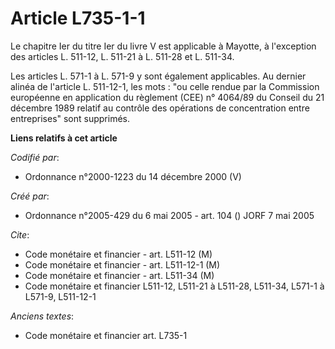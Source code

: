 # Article L735-1-1

Le chapitre Ier du titre Ier du livre V est applicable à Mayotte, à l'exception des articles L. 511-12, L. 511-21 à L. 511-28
et L. 511-34.

Les articles L. 571-1 à L. 571-9 y sont également applicables. Au dernier alinéa de l'article L. 511-12-1, les mots : "ou
celle rendue par la Commission européenne en application du règlement (CEE) n° 4064/89 du Conseil du 21 décembre 1989 relatif
au contrôle des opérations de concentration entre entreprises" sont supprimés.

**Liens relatifs à cet article**

_Codifié par_:

  - Ordonnance n°2000-1223 du 14 décembre 2000 (V)

_Créé par_:

  - Ordonnance n°2005-429 du 6 mai 2005 - art. 104 () JORF 7 mai 2005

_Cite_:

  - Code monétaire et financier - art. L511-12 (M)
  - Code monétaire et financier - art. L511-12-1 (M)
  - Code monétaire et financier - art. L511-34 (M)
  - Code monétaire et financier L511-12, L511-21 à L511-28, L511-34, L571-1 à L571-9, L511-12-1

_Anciens textes_:

  - Code monétaire et financier art. L735-1
